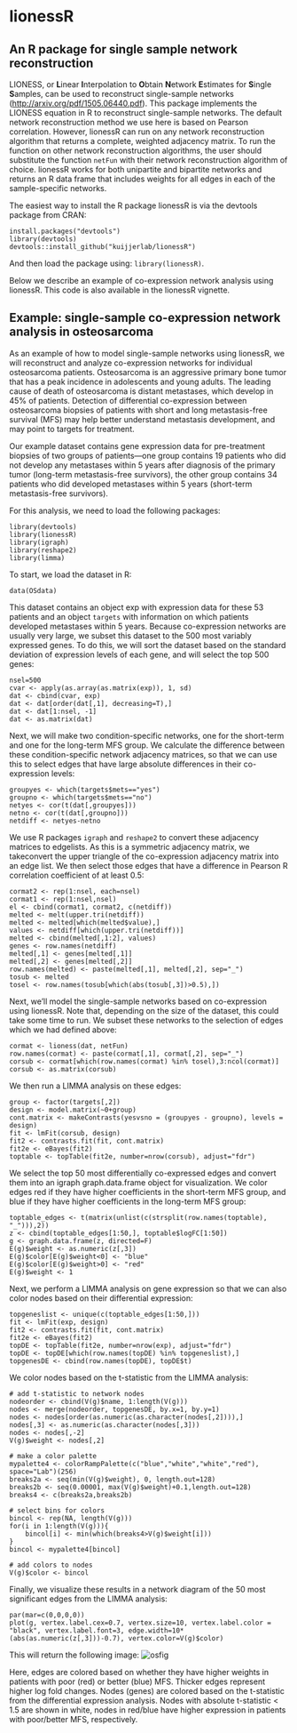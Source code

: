 # lionessR
## An R package for single sample network reconstruction

LIONESS, or **L**inear **I**nterpolation to **O**btain **N**etwork **E**stimates for **S**ingle **S**amples, can be used to reconstruct single-sample networks (http://arxiv.org/pdf/1505.06440.pdf). This package implements the LIONESS equation in R to reconstruct single-sample networks. The default network reconstruction method we use here is based on Pearson correlation. However, lionessR can run on any network reconstruction algorithm that returns a complete, weighted adjacency matrix. To run the function on other network reconstruction algorithms, the user should substitute the function ```netFun``` with their network reconstruction algorithm of choice. lionessR works for both unipartite and bipartite networks and returns an R data frame that includes weights for all edges in each of the sample-specific networks.

The easiest way to install the R package lionessR is via the devtools package from CRAN:
```
install.packages("devtools")
library(devtools)
devtools::install_github("kuijjerlab/lionessR")
```
And then load the package using: ```library(lionessR)```.

Below we describe an example of co-expression network analysis using lionessR. This code is also available in the lionessR vignette.

## Example: single-sample co-expression network analysis in osteosarcoma
As an example of how to model single-sample networks using lionessR, we will reconstruct and analyze co-expression networks for individual osteosarcoma patients. Osteosarcoma is an aggressive primary bone tumor that has a peak incidence in adolescents and young adults. The leading cause of death of osteosarcoma is distant metastases, which develop in 45% of patients. Detection of differential co-expression between osteosarcoma biopsies of patients with short and long metastasis-free survival (MFS) may help better understand metastasis development, and may point to targets for treatment.

Our example dataset contains gene expression data for pre-treatment biopsies of two groups of patients—one group contains 19 patients who did not develop any metastases within 5 years after diagnosis of the primary tumor (long-term metastasis-free survivors), the other group contains 34 patients who did developed metastases within 5 years (short-term metastasis-free survivors).

For this analysis, we need to load the following packages:
```
library(devtools)
library(lionessR)
library(igraph)
library(reshape2)
library(limma)
```
To start, we load the dataset in R:
```
data(OSdata)
```
This dataset contains an object exp with expression data for these 53 patients and an object ```targets``` with information on which patients developed metastases within 5 years. Because co-expression networks are usually very large, we subset this dataset to the 500 most variably expressed genes. To do this, we will sort the dataset based on the standard deviation of expression levels of each gene, and will select the top 500 genes:
```
nsel=500
cvar <- apply(as.array(as.matrix(exp)), 1, sd)
dat <- cbind(cvar, exp)
dat <- dat[order(dat[,1], decreasing=T),]
dat <- dat[1:nsel, -1]
dat <- as.matrix(dat)
```
Next, we will make two condition-specific networks, one for the short-term and one for the long-term MFS group. We calculate the difference between these condition-specific network adjacency matrices, so that we can use this to select edges that have large absolute differences in their co-expression levels:
```
groupyes <- which(targets$mets=="yes")
groupno <- which(targets$mets=="no")
netyes <- cor(t(dat[,groupyes]))
netno <- cor(t(dat[,groupno]))
netdiff <- netyes-netno
```
We use R packages ```igraph``` and ```reshape2``` to convert these adjacency matrices to edgelists. As this is a symmetric adjacency matrix, we takeconvert the upper triangle of the co-expression adjacency matrix into an edge list. We then select those edges that have a difference in Pearson R correlation coefficient of at least 0.5:
```
cormat2 <- rep(1:nsel, each=nsel)
cormat1 <- rep(1:nsel,nsel)
el <- cbind(cormat1, cormat2, c(netdiff))
melted <- melt(upper.tri(netdiff))
melted <- melted[which(melted$value),]
values <- netdiff[which(upper.tri(netdiff))]
melted <- cbind(melted[,1:2], values)
genes <- row.names(netdiff)
melted[,1] <- genes[melted[,1]]
melted[,2] <- genes[melted[,2]]
row.names(melted) <- paste(melted[,1], melted[,2], sep="_")
tosub <- melted
tosel <- row.names(tosub[which(abs(tosub[,3])>0.5),])
```
Next, we’ll model the single-sample networks based on co-expression using lionessR. Note that, depending on the size of the dataset, this could take some time to run. We subset these networks to the selection of edges which we had defined above:
```
cormat <- lioness(dat, netFun)
row.names(cormat) <- paste(cormat[,1], cormat[,2], sep="_")
corsub <- cormat[which(row.names(cormat) %in% tosel),3:ncol(cormat)]
corsub <- as.matrix(corsub)
```
We then run a LIMMA analysis on these edges:
```
group <- factor(targets[,2])
design <- model.matrix(~0+group)
cont.matrix <- makeContrasts(yesvsno = (groupyes - groupno), levels = design)  
fit <- lmFit(corsub, design)
fit2 <- contrasts.fit(fit, cont.matrix)
fit2e <- eBayes(fit2)
toptable <- topTable(fit2e, number=nrow(corsub), adjust="fdr")
```
We select the top 50 most differentially co-expressed edges and convert them into an igraph graph.data.frame object for visualization. We color edges red if they have higher coefficients in the short-term MFS group, and blue if they have higher coefficients in the long-term MFS group:
```
toptable_edges <- t(matrix(unlist(c(strsplit(row.names(toptable), "_"))),2))
z <- cbind(toptable_edges[1:50,], toptable$logFC[1:50])
g <- graph.data.frame(z, directed=F)
E(g)$weight <- as.numeric(z[,3])
E(g)$color[E(g)$weight<0] <- "blue"
E(g)$color[E(g)$weight>0] <- "red"
E(g)$weight <- 1
```
Next, we perform a LIMMA analysis on gene expression so that we can also color nodes based on their differential expression:
```
topgeneslist <- unique(c(toptable_edges[1:50,]))
fit <- lmFit(exp, design)
fit2 <- contrasts.fit(fit, cont.matrix)
fit2e <- eBayes(fit2)
topDE <- topTable(fit2e, number=nrow(exp), adjust="fdr")
topDE <- topDE[which(row.names(topDE) %in% topgeneslist),]
topgenesDE <- cbind(row.names(topDE), topDE$t)
```
We color nodes based on the t-statistic from the LIMMA analysis:
```
# add t-statistic to network nodes
nodeorder <- cbind(V(g)$name, 1:length(V(g)))
nodes <- merge(nodeorder, topgenesDE, by.x=1, by.y=1)
nodes <- nodes[order(as.numeric(as.character(nodes[,2]))),]
nodes[,3] <- as.numeric(as.character(nodes[,3]))
nodes <- nodes[,-2]
V(g)$weight <- nodes[,2]

# make a color palette
mypalette4 <- colorRampPalette(c("blue","white","white","red"), space="Lab")(256) 
breaks2a <- seq(min(V(g)$weight), 0, length.out=128)
breaks2b <- seq(0.00001, max(V(g)$weight)+0.1,length.out=128)
breaks4 <- c(breaks2a,breaks2b)

# select bins for colors
bincol <- rep(NA, length(V(g)))
for(i in 1:length(V(g))){
    bincol[i] <- min(which(breaks4>V(g)$weight[i]))
}
bincol <- mypalette4[bincol]
    
# add colors to nodes
V(g)$color <- bincol
```
Finally, we visualize these results in a network diagram of the 50 most significant edges from the LIMMA analysis:
```
par(mar=c(0,0,0,0))
plot(g, vertex.label.cex=0.7, vertex.size=10, vertex.label.color = "black", vertex.label.font=3, edge.width=10*(abs(as.numeric(z[,3]))-0.7), vertex.color=V(g)$color)
```
This will return the following image:
![osfig](https://user-images.githubusercontent.com/5340797/54591309-43e9fa00-4a2a-11e9-9b58-da43ce450bbf.png)

Here, edges are colored based on whether they have higher weights in patients with poor (red) or better (blue) MFS. Thicker edges represent higher log fold changes. Nodes (genes) are colored based on the t-statistic from the differential expression analysis. Nodes with absolute t-statistic < 1.5 are shown in white, nodes in red/blue have higher expression in patients with poor/better MFS, respectively.
